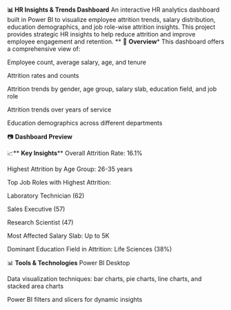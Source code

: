 **📊 HR Insights & Trends Dashboard**
An interactive HR analytics dashboard built in Power BI to visualize employee attrition trends, salary distribution, education demographics, and job role-wise attrition insights. This project provides strategic HR insights to help reduce attrition and improve employee engagement and retention.
**
📌 **Overview***
This dashboard offers a comprehensive view of:

Employee count, average salary, age, and tenure

Attrition rates and counts

Attrition trends by gender, age group, salary slab, education field, and job role

Attrition trends over years of service

Education demographics across different departments

📷 **Dashboard Preview**

📈** **Key Insights****
Overall Attrition Rate: 16.1%

Highest Attrition by Age Group: 26-35 years

Top Job Roles with Highest Attrition:

Laboratory Technician (62)

Sales Executive (57)

Research Scientist (47)

Most Affected Salary Slab: Up to 5K

Dominant Education Field in Attrition: Life Sciences (38%)

📊 **Tools & Technologies**
Power BI Desktop

Data visualization techniques: bar charts, pie charts, line charts, and stacked area charts

Power BI filters and slicers for dynamic insights


